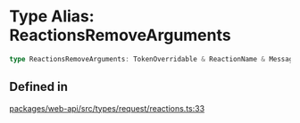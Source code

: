 # Type Alias: ReactionsRemoveArguments

```ts
type ReactionsRemoveArguments: TokenOverridable & ReactionName & MessageArgument | FileArgument | FileCommentArgument;
```

## Defined in

[packages/web-api/src/types/request/reactions.ts:33](https://github.com/slackapi/node-slack-sdk/blob/main/packages/web-api/src/types/request/reactions.ts#L33)
